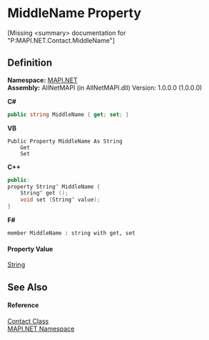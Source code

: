 # MiddleName Property


\[Missing &lt;summary&gt; documentation for "P:MAPI.NET.Contact.MiddleName"\]



## Definition
**Namespace:** <a href="5bef4637-66f8-16d4-e5f4-4d0da57a1538.md">MAPI.NET</a>  
**Assembly:** AllNetMAPI (in AllNetMAPI.dll) Version: 1.0.0.0 (1.0.0.0)

**C#**
``` C#
public string MiddleName { get; set; }
```
**VB**
``` VB
Public Property MiddleName As String
	Get
	Set
```
**C++**
``` C++
public:
property String^ MiddleName {
	String^ get ();
	void set (String^ value);
}
```
**F#**
``` F#
member MiddleName : string with get, set
```



#### Property Value
<a href="https://learn.microsoft.com/dotnet/api/system.string" target="_blank" rel="noopener noreferrer">String</a>

## See Also


#### Reference
<a href="15d9a756-dc0b-8a38-6c7c-2733a049e18c.md">Contact Class</a>  
<a href="5bef4637-66f8-16d4-e5f4-4d0da57a1538.md">MAPI.NET Namespace</a>  
